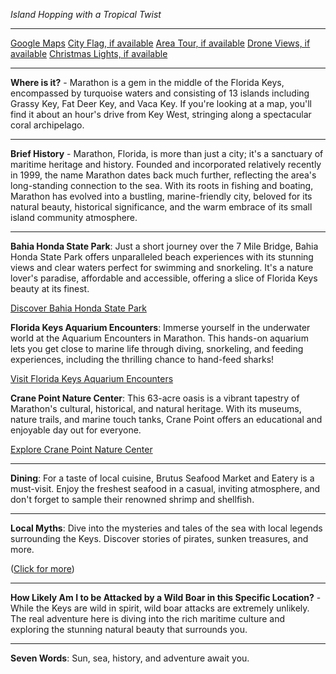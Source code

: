 *Island Hopping with a Tropical Twist*

---

[Google Maps](https://www.google.com/maps/place/Marathon,+FL/data=!3m1!1e3)
[City Flag, if available](https://www.google.com/search?tbm=isch&q=Marathon+FL+Flag+Picture)
[Area Tour, if available](https://www.youtube.com/results?search_query=Marathon+FL+4k+tour)
[Drone Views, if available](https://www.youtube.com/results?search_query=Marathon+FL+4k+drone)
[Christmas Lights, if available](https://www.youtube.com/results?search_query=Marathon+FL+christmas+lights&sp=CAI%253D)

---

**Where is it?** - Marathon is a gem in the middle of the Florida Keys, encompassed by turquoise waters and consisting of 13 islands including Grassy Key, Fat Deer Key, and Vaca Key. If you're looking at a map, you'll find it about an hour's drive from Key West, stringing along a spectacular coral archipelago.

---

**Brief History** - Marathon, Florida, is more than just a city; it's a sanctuary of maritime heritage and history. Founded and incorporated relatively recently in 1999, the name Marathon dates back much further, reflecting the area's long-standing connection to the sea. With its roots in fishing and boating, Marathon has evolved into a bustling, marine-friendly city, beloved for its natural beauty, historical significance, and the warm embrace of its small island community atmosphere.

---

**Bahia Honda State Park**: Just a short journey over the 7 Mile Bridge, Bahia Honda State Park offers unparalleled beach experiences with its stunning views and clear waters perfect for swimming and snorkeling. It's a nature lover's paradise, affordable and accessible, offering a slice of Florida Keys beauty at its finest.

  [Discover Bahia Honda State Park](https://www.youtube.com/results?search_query=Bahia+Honda+State+Park+4k)

**Florida Keys Aquarium Encounters**: Immerse yourself in the underwater world at the Aquarium Encounters in Marathon. This hands-on aquarium lets you get close to marine life through diving, snorkeling, and feeding experiences, including the thrilling chance to hand-feed sharks!

  [Visit Florida Keys Aquarium Encounters](https://www.youtube.com/results?search_query=Marathon+FL+Aquarium+Encounters)

**Crane Point Nature Center**: This 63-acre oasis is a vibrant tapestry of Marathon's cultural, historical, and natural heritage. With its museums, nature trails, and marine touch tanks, Crane Point offers an educational and enjoyable day out for everyone.

  [Explore Crane Point Nature Center](https://www.youtube.com/results?search_query=Marathon+FL+Crane+Point+Nature+Center)

---

**Dining**: For a taste of local cuisine, Brutus Seafood Market and Eatery is a must-visit. Enjoy the freshest seafood in a casual, inviting atmosphere, and don't forget to sample their renowned shrimp and shellfish.

---

**Local Myths**: Dive into the mysteries and tales of the sea with local legends surrounding the Keys. Discover stories of pirates, sunken treasures, and more.

([Click for more](https://www.google.com/search?q=Marathon+FL+local+myths))

---

**How Likely Am I to be Attacked by a Wild Boar in this Specific Location?** - While the Keys are wild in spirit, wild boar attacks are extremely unlikely. The real adventure here is diving into the rich maritime culture and exploring the stunning natural beauty that surrounds you.

---

**Seven Words**: Sun, sea, history, and adventure await you.